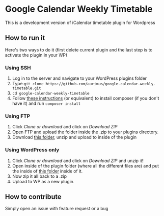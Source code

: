 # Google Calendar Weekly Timetable

This is a development version of iCalendar timetable plugin for Wordpress

## How to run it

Here's two ways to do it (first delete current plugin and the last step is to activate the plugin in your WP)

### Using SSH

1. Log in to the server and navigate to your WordPress plugins folder
2. Type `git clone https://github.com/aurimus/google-calendar-weekly-timetable.git`
3. `cd google-calendar-weekly-timetable`
3. Follow [these instructions](https://www.ionos.com/community/hosting/php/install-and-use-php-composer-on-ubuntu-1604/) (or equivalent) to install composer (if you don't have it) and run `composer install`

### Using FTP

1. Click _Clone or download_ and click on _Download ZIP_
2. Open FTP and upload the folder inside the .zip to your plugins directory.
3. Download [this folder](https://www.googletimetable.com/dependencies.zip), unzip and upload to inside of the plugin

### Using WordPress only

1. Click _Clone or download_ and click on _Download ZIP_ and unzip it!
2. Open inside of the plugin folder (where all the different files are) and put the inside of [this folder](https://www.googletimetable.com/dependencies.zip) inside of it.
3. Now zip it all back to a .zip
4. Upload to WP as a new plugin.

## How to contribute

Simply open an issue with feature request or a bug
